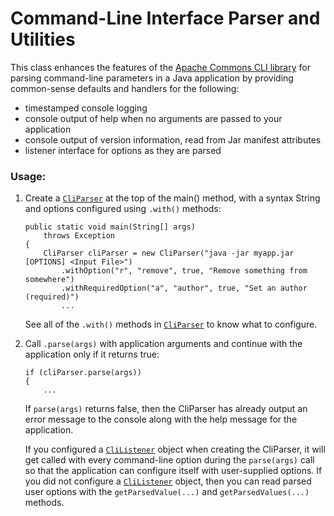 # Command-Line Interface Parser and Utilities

This class enhances the features of the <a href="https://commons.apache.org/proper/commons-cli/">Apache Commons CLI library</a>
for parsing command-line parameters in a Java application by providing common-sense defaults and handlers for the following:
 * timestamped console logging
 * console output of help when no arguments are passed to your application
 * console output of version information, read from Jar manifest attributes
 * listener interface for options as they are parsed
 
 ### Usage:
1. Create a [`CliParser`](src/main/java/edu/uky/kcr/cli/CliParser.java) at the top of the main() method, with a syntax String and options configured using `.with()` methods:
    ```
    public static void main(String[] args)
        throws Exception
    {
        CliParser cliParser = new CliParser("java -jar myapp.jar [OPTIONS] <Input File>")
            .withOption("r", "remove", true, "Remove something from somewhere")
            .withRequiredOption("a", "author", true, "Set an author (required)")
            ...
    ```  
   See all of the `.with()` methods in [`CliParser`](src/main/java/edu/uky/kcr/cli/CliParser.java) to know what to configure.
2. Call `.parse(args)` with application arguments and continue with the application only if it returns true:
    ```
    if (cliParser.parse(args))
    {
        ...
    ```
   If `parse(args)` returns false, then the CliParser has already output an error message to the console along with the 
   help message for the application. 
   
   If you configured a [`CliListener`](src/main/java/edu/uky/kcr/cli/CliListener.java) object when creating the CliParser, 
   it will get called with every command-line option during the `parse(args)` call so that the application can configure 
   itself with user-supplied options.
   If you did not configure a [`CliListener`](src/main/java/edu/uky/kcr/cli/CliListener.java) object, then you can read 
   parsed user options with the `getParsedValue(...)` and `getParsedValues(...)` methods.
